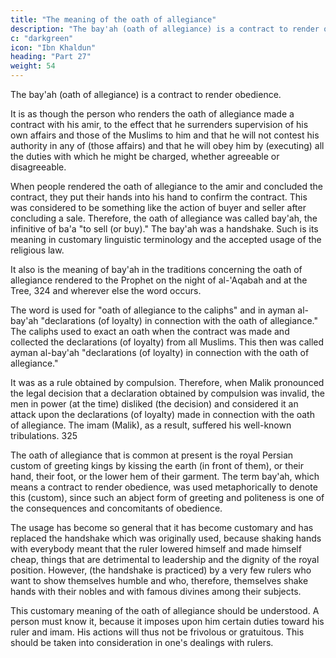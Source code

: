 ```yaml
---
title: "The meaning of the oath of allegiance"
description: "The bay'ah (oath of allegiance) is a contract to render obedience. It is as though the person who renders the oath of allegiance made a contract with his amir, to the effect that he surrenders supervision of his own affairs"
c: "darkgreen"
icon: "Ibn Khaldun"
heading: "Part 27"
weight: 54
---
```




The bay'ah (oath of allegiance) is a contract to render obedience. 

It is as though the person who renders the oath of allegiance made a contract with his amir, to the effect that he surrenders supervision of his own affairs and those of the Muslims to him and that he will not contest his authority in any of (those affairs) and that he will obey him by (executing) all the duties with which he might be charged, whether agreeable or disagreeable.

When people rendered the oath of allegiance to the amir and concluded the contract, they put their hands into his hand to confirm the contract. This was considered to be something like the action of buyer and seller after concluding a sale. Therefore, the oath of allegiance was called bay'ah, the infinitive of ba'a "to sell (or buy)." The bay'ah was a handshake. Such is its meaning in customary linguistic terminology and the accepted usage of the religious law. 

It also is the meaning of bay'ah in the traditions concerning the oath of allegiance rendered to the Prophet on the night of al-'Aqabah and at the Tree, 324 and wherever else the word occurs.

The word is used for "oath of allegiance to the caliphs" and in ayman al-bay'ah "declarations (of loyalty) in connection with the oath of allegiance." The caliphs used to exact an oath when the contract was made and collected the declarations (of loyalty) from all Muslims. This then was called ayman al-bay'ah "declarations (of loyalty) in connection with the oath of allegiance." 

It was as a rule obtained by compulsion. Therefore, when Malik pronounced the legal decision that a declaration obtained by compulsion was invalid, the men in power (at the time) disliked (the decision) and considered it an attack upon the declarations (of loyalty) made in connection with the oath of allegiance. The imam (Malik), as a result, suffered his well-known tribulations. 325

The oath of allegiance that is common at present is the royal Persian custom of greeting kings by kissing the earth (in front of them), or their hand, their foot, or the lower hem of their garment. The term bay'ah, which means a contract to render obedience, was used metaphorically to denote this (custom), since such an abject form of greeting and politeness is one of the consequences and concomitants of obedience. 

The usage has become so general that it has become customary and has replaced the handshake which was originally used, because shaking hands with everybody meant that the ruler lowered himself and made himself cheap, things that are detrimental to leadership and the dignity of the royal position. However, (the handshake is practiced) by a very few rulers who want to show themselves humble and who, therefore, themselves shake hands with their nobles and with famous divines among their subjects.

This customary meaning of the oath of allegiance should be understood. A person must know it, because it imposes upon him certain duties toward his ruler and imam. His actions will thus not be frivolous or gratuitous. This should be taken into consideration in one's dealings with rulers.
